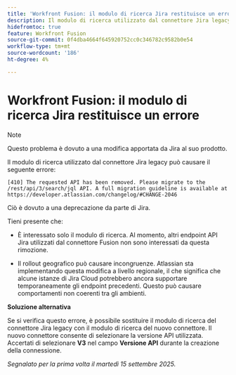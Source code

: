 ```yaml
---
title: 'Workfront Fusion: il modulo di ricerca Jira restituisce un errore'
description: Il modulo di ricerca utilizzato dal connettore Jira legacy potrebbe causare un errore. È disponibile una soluzione alternativa
hidefromtoc: true
feature: Workfront Fusion
source-git-commit: 0f4dba4664f645920752cc0c346782c9582b0e54
workflow-type: tm+mt
source-wordcount: '186'
ht-degree: 4%

---
```



# Workfront Fusion: il modulo di ricerca Jira restituisce un errore

>[!NOTE]
>
>Questo problema è dovuto a una modifica apportata da Jira al suo prodotto.

Il modulo di ricerca utilizzato dal connettore Jira legacy può causare il seguente errore:

`[410] The requested API has been removed. Please migrate to the /rest/api/3/search/jql API. A full migration guideline is available at https://developer.atlassian.com/changelog/#CHANGE-2046`

Ciò è dovuto a una deprecazione da parte di Jira.

Tieni presente che:

* È interessato solo il modulo di ricerca. Al momento, altri endpoint API Jira utilizzati dal connettore Fusion non sono interessati da questa rimozione.

* Il rollout geografico può causare incongruenze. Atlassian sta implementando questa modifica a livello regionale, il che significa che alcune istanze di Jira Cloud potrebbero ancora supportare temporaneamente gli endpoint precedenti. Questo può causare comportamenti non coerenti tra gli ambienti.

**Soluzione alternativa**

Se si verifica questo errore, è possibile sostituire il modulo di ricerca del connettore Jira legacy con il modulo di ricerca del nuovo connettore. Il nuovo connettore consente di selezionare la versione API utilizzata. Accertati di selezionare **V3** nel campo **Versione API** durante la creazione della connessione.

_Segnalato per la prima volta il martedì 15 settembre 2025._

